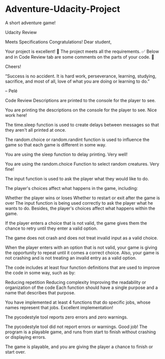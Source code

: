 # Adventure-Udacity-Project
A short adventure game!

Udacity Review

Meets Specifications
Congratulations!
Dear student,

Your project is excellent! :clap:
The project meets all the requirements. :white_check_mark:
Below and in Code Review tab are some comments on the parts of your code. :page_with_curl:

Cheers!

“Success is no accident. It is hard work, perseverance, learning, studying, sacrifice, and most of all, love of what you are doing or learning to do.”

– Pelé

Code Review
Descriptions are printed to the console for the player to see.

You are printing the descriptions on the console for the player to see. Nice work here!

The time.sleep function is used to create delays between messages so that they aren't all printed at once.

The random.choice or random.randint function is used to influence the game so that each game is different in some way.

You are using the sleep function to delay printing. Very well!

You are using the random.choice Function to select random creatures. Very fine!

The input function is used to ask the player what they would like to do.

The player's choices affect what happens in the game, including:

Whether the player wins or loses
Whether to restart or exit after the game is over
The input function is being used correctly to ask the player what he wants to do. Besides, the player's choices affect what happens within the game.

If the player enters a choice that is not valid, the game gives them the chance to retry until they enter a valid option.

The game does not crash and does not treat invalid input as a valid choice.

When the player enters with an option that is not valid, your game is giving the opportunity to repeat until it comes a correct choice. Also, your game is not crashing and is not treating an invalid entry as a valid option.

The code includes at least four function definitions that are used to improve the code in some way, such as by:

Reducing repetition
Reducing complexity
Improving the readability or organization of the code
Each function should have a single purpose and a name that describes that purpose.

You have implemented at least 4 functions that do specific jobs, whose names represent that jobs. Excellent implementation!

The pycodestyle tool reports zero errors and zero warnings.

The pycodestyle tool did not report errors or warnings. Good job!
The program is a playable game, and runs from start to finish without crashing or displaying errors.

The game is playable, and you are giving the player a chance to finish or start over.
